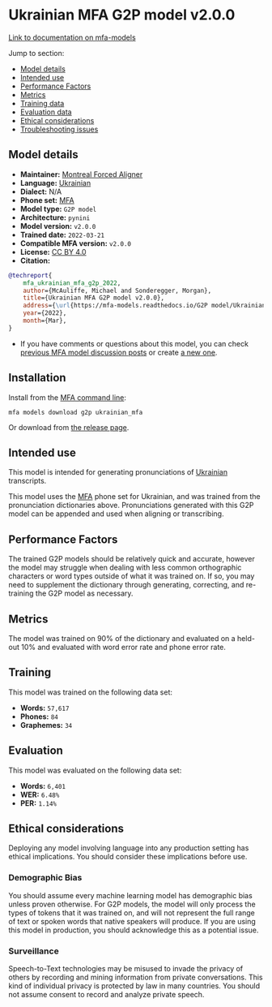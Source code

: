 
# Ukrainian MFA G2P model v2.0.0

[Link to documentation on mfa-models](https://mfa-models.readthedocs.io/en/main/g2p/ukrainian_mfa.html)

Jump to section:

- [Model details](#model-details)
- [Intended use](#intended-use)
- [Performance Factors](#performance-factors)
- [Metrics](#metrics)
- [Training data](#training-data)
- [Evaluation data](#evaluation-data)
- [Ethical considerations](#ethical-considerations)
- [Troubleshooting issues](#troubleshooting-issues)

## Model details

- **Maintainer:** [Montreal Forced Aligner](https://montreal-forced-aligner.readthedocs.io/)
- **Language:** [Ukrainian](https://en.wikipedia.org/wiki/Ukrainian_language)
- **Dialect:** N/A
- **Phone set:** [MFA](https://mfa-models.readthedocs.io/en/refactor/mfa_phone_set.html#ukrainian)
- **Model type:** `G2P model`
- **Architecture:** `pynini`
- **Model version:** `v2.0.0`
- **Trained date:** `2022-03-21`
- **Compatible MFA version:** `v2.0.0`
- **License:** [CC BY 4.0](https://github.com/MontrealCorpusTools/mfa-models/tree/main/g2p/ukrainian/mfa/v2.0.0/LICENSE)
- **Citation:**

```bibtex
@techreport{
	mfa_ukrainian_mfa_g2p_2022,
	author={McAuliffe, Michael and Sonderegger, Morgan},
	title={Ukrainian MFA G2P model v2.0.0},
	address={\url{https://mfa-models.readthedocs.io/G2P model/Ukrainian/Ukrainian MFA G2P model v2_0_0.html}},
	year={2022},
	month={Mar},
}
```

- If you have comments or questions about this model, you can check [previous MFA model discussion posts](https://github.com/MontrealCorpusTools/mfa-models/discussions?discussions_q=Ukrainian+MFA+G2P+model+v2.0.0) or create [a new one](https://github.com/MontrealCorpusTools/mfa-models/discussions/new).

## Installation

Install from the [MFA command line](https://montreal-forced-aligner.readthedocs.io/en/latest/user_guide/models/index.html):

```
mfa models download g2p ukrainian_mfa
```

Or download from [the release page](https://github.com/MontrealCorpusTools/mfa-models/releases/tag/g2p-ukrainian_mfa-v2.0.0).

## Intended use

This model is intended for generating pronunciations of [Ukrainian](https://en.wikipedia.org/wiki/Ukrainian_language) transcripts.

This model uses the [MFA](https://mfa-models.readthedocs.io/en/refactor/mfa_phone_set.html#ukrainian) phone set for Ukrainian, and was trained from the pronunciation dictionaries above.
Pronunciations generated with this G2P model can be appended and used when aligning or transcribing.

## Performance Factors

The trained G2P models should be relatively quick and accurate, however the model may struggle when dealing with less common orthographic characters or word types outside of what it was trained on.
If so, you may need to supplement the dictionary through generating, correcting, and re-training the G2P model as necessary.

## Metrics

The model was trained on 90% of the dictionary and evaluated on a held-out 10% and evaluated with word error rate and phone error rate.

## Training

This model was trained on the following data set:


* **Words:** `57,617`
* **Phones:** `84`
* **Graphemes:** `34`

## Evaluation

This model was evaluated on the following data set:


* **Words:** `6,401`
* **WER:** `6.48%`
* **PER:** `1.14%`

## Ethical considerations

Deploying any model involving language into any production setting has ethical implications. You should consider these implications before use.

### Demographic Bias

You should assume every machine learning model has demographic bias unless proven otherwise.
For G2P models, the model will only process the types of tokens that it was trained on, and will not represent the full range of text or spoken words that
native speakers will produce.
If you are using this model in production, you should acknowledge this as a potential issue.

### Surveillance

Speech-to-Text technologies may be misused to invade the privacy of others by recording and mining information from private conversations.
This kind of individual privacy is protected by law in many countries.
You should not assume consent to record and analyze private speech.
